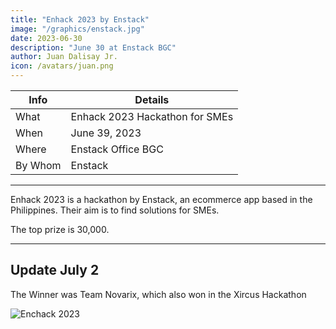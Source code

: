 ```yaml
---
title: "Enhack 2023 by Enstack"
image: "/graphics/enstack.jpg"
date: 2023-06-30
description: "June 30 at Enstack BGC"
author: Juan Dalisay Jr.
icon: /avatars/juan.png
---
```




Info | Details 
--- | ---
What | Enhack 2023 Hackathon for SMEs
When | June 39, 2023
Where | Enstack Office BGC
By Whom | Enstack
---


Enhack 2023 is a hackathon by Enstack, an ecommerce app based in the Philippines. Their aim is to find solutions for SMEs. 

The top prize is 30,000. 

---

## Update July 2

The Winner was Team Novarix, which also won in the Xircus Hackathon

![Enchack 2023](https://pantrypoints.com/photos/enhack.jpg)
